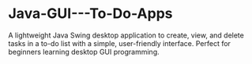 # Java-GUI---To-Do-Apps
A lightweight Java Swing desktop application to create, view, and delete tasks in a to-do list with a simple, user-friendly interface. Perfect for beginners learning desktop GUI programming.
